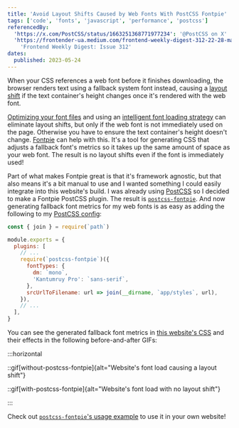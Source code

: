 ```yaml
---
title: 'Avoid Layout Shifts Caused by Web Fonts With PostCSS Fontpie'
tags: ['code', 'fonts', 'javascript', 'performance', 'postcss']
referencedBy:
  'https://x.com/PostCSS/status/1663251368771977234': '@PostCSS on X'
  'https://frontender-ua.medium.com/frontend-weekly-digest-312-22-28-may-2023-6dc34fa067d6':
    'Frontend Weekly Digest: Issue 312'
dates:
  published: 2023-05-24
---
```


When your CSS references a web font before it finishes downloading, the browser
renders text using a fallback system font instead, causing a
[layout shift](https://web.dev/cls) if the text container's height changes once
it's rendered with the web font.

[Optimizing your font files](https://simonhearne.com/2021/layout-shifts-webfonts#optimise-font-files)
and using an
[intelligent font loading strategy](https://simonhearne.com/2021/layout-shifts-webfonts#deliver-your-fonts-fast)
can eliminate layout shifts, but only if the web font is not immediately used on
the page. Otherwise you have to ensure the text container's height doesn't
change. [Fontpie](https://github.com/pixel-point/fontpie) can help with this.
It's a tool for generating CSS that adjusts a fallback font's metrics so it
takes up the same amount of space as your web font. The result is no layout
shifts even if the font is immediately used!

Part of what makes Fontpie great is that it's framework agnostic, but that also
means it's a bit manual to use and I wanted something I could easily integrate
into this website's build. I was already using
[PostCSS](https://github.com/postcss/postcss) so I decided to make a Fontpie
PostCSS plugin. The result is
[`postcss-fontpie`](https://github.com/TomerAberbach/postcss-fontpie). And now
generating fallback font metrics for my web fonts is as easy as adding the
following to my
[PostCSS config](https://github.com/TomerAberbach/website/blob/main/postcss.config.js):

```js title=postcss.config.js
const { join } = require(`path`)

module.exports = {
  plugins: [
    // ...
    require(`postcss-fontpie`)({
      fontTypes: {
        dm: `mono`,
        'Kantumruy Pro': `sans-serif`,
      },
      srcUrlToFilename: url => join(__dirname, `app/styles`, url),
    }),
    // ...
  ],
}
```

You can see the generated fallback font metrics in
[this website's CSS]($fonts.css) and their effects in the following
before-and-after GIFs:

:::horizontal

::gif[without-postcss-fontpie]{alt="Website's font load causing a layout shift"}

::gif[with-postcss-fontpie]{alt="Website's font load with no layout shift"}

:::

Check out
[`postcss-fontpie`'s usage example](https://github.com/TomerAberbach/postcss-fontpie#usage)
to use it in your own website!
